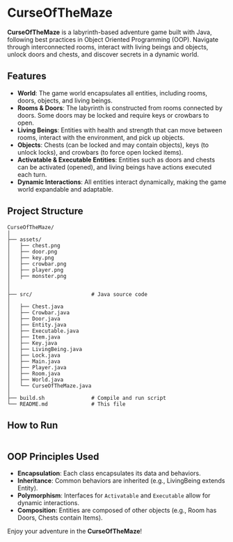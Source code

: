 # CurseOfTheMaze

**CurseOfTheMaze** is a labyrinth-based adventure game built with Java, following best practices in Object Oriented Programming (OOP). Navigate through interconnected rooms, interact with living beings and objects, unlock doors and chests, and discover secrets in a dynamic world.

## Features

- **World**: The game world encapsulates all entities, including rooms, doors, objects, and living beings.
- **Rooms & Doors**: The labyrinth is constructed from rooms connected by doors. Some doors may be locked and require keys or crowbars to open.
- **Living Beings**: Entities with health and strength that can move between rooms, interact with the environment, and pick up objects.
- **Objects**: Chests (can be locked and may contain objects), keys (to unlock locks), and crowbars (to force open locked items).
- **Activatable & Executable Entities**: Entities such as doors and chests can be activated (opened), and living beings have actions executed each turn.
- **Dynamic Interactions**: All entities interact dynamically, making the game world expandable and adaptable.

## Project Structure

```
CurseOfTheMaze/
│
├── assets/  
│   ├── chest.png
│   ├── door.png
│   ├── key.png
│   ├── crowbar.png
│   ├── player.png
│   ├── monster.png
│ 
│
├── src/                   # Java source code
│  
│   ├── Chest.java
│   ├── Crowbar.java
│   ├── Door.java
│   ├── Entity.java
│   ├── Executable.java
│   ├── Item.java
│   ├── Key.java
│   ├── LivingBeing.java
│   ├── Lock.java
│   ├── Main.java
│   ├── Player.java
│   ├── Room.java
│   ├── World.java
│   └── CurseOfTheMaze.java
│
├── build.sh               # Compile and run script
└── README.md              # This file
```

## How to Run

```bash
```

## OOP Principles Used

- **Encapsulation**: Each class encapsulates its data and behaviors.
- **Inheritance**: Common behaviors are inherited (e.g., LivingBeing extends Entity).
- **Polymorphism**: Interfaces for `Activatable` and `Executable` allow for dynamic interactions.
- **Composition**: Entities are composed of other objects (e.g., Room has Doors, Chests contain Items).




Enjoy your adventure in the **CurseOfTheMaze**!